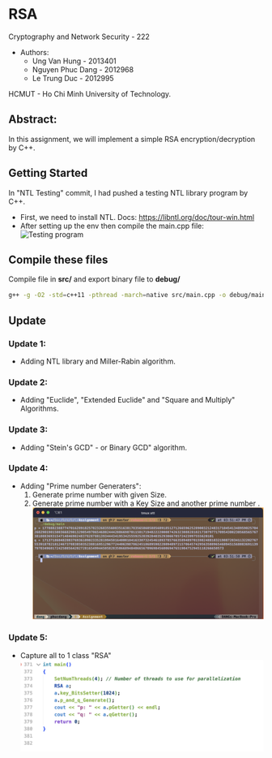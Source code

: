 # RSA

Cryptography and Network Security - 222

- Authors:
  - Ung Van Hung - 2013401
  - Nguyen Phuc Dang - 2012968
  - Le Trung Duc - 2012995
 

HCMUT - Ho Chi Minh University of Technology.


## Abstract:

In this assignment, we will implement a simple RSA encryption/decryption by C++.

## Getting Started

In "NTL Testing" commit, I had pushed a testing NTL library program by C++.

- First, we need to install NTL. Docs: https://libntl.org/doc/tour-win.html
- After setting up the env then compile the main.cpp file:
  ![Testing program](/img/testing.png "testing in terminal")

## Compile these files
Compile file in __src/__ and export binary file to __debug/__
```bash
g++ -g -O2 -std=c++11 -pthread -march=native src/main.cpp -o debug/main -lntl -lgmp -lm
```

## Update 

### Update 1:
* Adding NTL library and Miller-Rabin algorithm.

### Update 2:
* Adding "Euclide", "Extended Euclide" and "Square and Multiply" Algorithms.

### Update 3:
* Adding "Stein's GCD" - or Binary GCD" algorithm.

### Update 4:
* Adding "Prime number Generaters":
  1) Generate prime number with given Size.
  2) Generate prime number with a Key Size and another prime number .
  ![Testing program](/img/test2.png "2 primes p and q")

### Update 5:
* Capture all to 1 class "RSA"
![Testing program](/img/update5.png "Using RSA class")